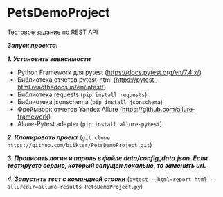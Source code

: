 # PetsDemoProject
Тестовое задание по REST API

***Запуск проекта:***

***1. Установить зависимости***

- Python Framework для pytest (https://docs.pytest.org/en/7.4.x/)
- Библиотека отчетов pytest-html (https://pytest-html.readthedocs.io/en/latest/) 
- Библиотека requests (`pip install requests`)
- Библиотека jsonschema (`pip install jsonschema`)
- Фреймворк отчетов Yandex Allure (https://github.com/allure-framework)
- Allure-Pytest adapter (`pip install allure-pytest`)

***2. Клонировать проект*** (`git clone https://github.com/biikter/PetsDemoProject.git`)

***3. Прописать логин и пароль в файле data/config_data.json. Если тестируете сервис, который запущен локально, то заменить url.***

***4. Запустить тест с командной строки*** (`pytest --html=report.html --alluredir=allure-results PetsDemoProject.py`)


